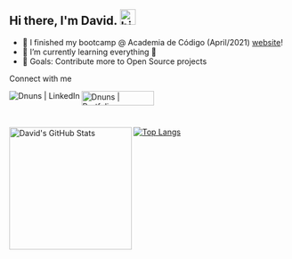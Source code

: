 ## Hi there, I'm David. <img alt="hi" width="28" src="https://c.tenor.com/yWSRmymbuBkAAAAC/waving-hi.gif" /> 

- 🔭 I finished my bootcamp @ Academia de Código (April/2021) [website]!
- 🌱 I’m currently learning everything 🤣
- 🥅 Goals: Contribute more to Open Source projects

Connect with me

[<img align="left" alt="Dnuns | LinkedIn" src="https://img.shields.io/badge/LinkedIn-0077B5?style=for-the-badge&logo=linkedin&logoColor=white" target="_blank"/>][linkedin]
[<img align="left" alt="Dnuns | Portfolio" width="130px" height="26px" src="https://img.shields.io/badge/Portfolio-Down-red" target="_blank"/>][portfolio]

<br/>
<br/>
<br/>

[![Top Langs](https://github-readme-stats.vercel.app/api/top-langs/?username=Dnuns&layout=compact&langs_count=10)](https://github.com/Dnuns/github-readme-stats)
<img  height="220px" align="left" alt="David's GitHub Stats" src="https://github-readme-stats.vercel.app/api?username=Dnuns" />
<br>

[website]: https://www.codeforall.cv
[linkedin]: https://linkedin.com/in/davsnuns
[portfolio]: https://dnuns.github.io/portfolio
